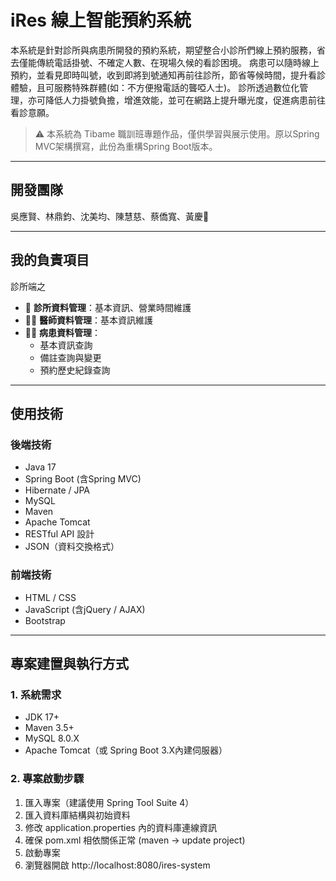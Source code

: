 # iRes 線上智能預約系統

本系統是針對診所與病患所開發的預約系統，期望整合小診所們線上預約服務，省去僅能傳統電話掛號、不確定人數、在現場久候的看診困境。 病患可以隨時線上預約，並看見即時叫號，收到即將到號通知再前往診所，節省等候時間，提升看診體驗，且可服務特殊群體(如：不方便撥電話的聾啞人士)。 診所透過數位化管理，亦可降低人力掛號負擔，增進效能，並可在網路上提升曝光度，促進病患前往看診意願。

> ⚠️ 本系統為 Tibame 職訓班專題作品，僅供學習與展示使用。原以Spring MVC架構撰寫，此份為重構Spring Boot版本。

---

## 開發團隊

吳應賢、林鼎鈞、沈美均、陳慧慈、蔡僑寬、黃慶𪰧

---

## 我的負責項目
診所端之
- 📍 **診所資料管理**：基本資訊、營業時間維護
- 👨‍⚕️ **醫師資料管理**：基本資訊維護
- 🧑‍⚕️ **病患資料管理**：  
  - 基本資訊查詢 
  - 備註查詢與變更
  - 預約歷史紀錄查詢

---

## 使用技術

### 後端技術

- Java 17
- Spring Boot (含Spring MVC)
- Hibernate / JPA  
- MySQL  
- Maven  
- Apache Tomcat
- RESTful API 設計
- JSON（資料交換格式）

### 前端技術

- HTML / CSS  
- JavaScript (含jQuery / AJAX)
- Bootstrap

---

## 專案建置與執行方式

### 1. 系統需求

- JDK 17+
- Maven 3.5+
- MySQL 8.0.X
- Apache Tomcat（或 Spring Boot 3.X內建伺服器）

### 2. 專案啟動步驟

1. 匯入專案（建議使用 Spring Tool Suite 4）
2. 匯入資料庫結構與初始資料
3. 修改 application.properties 內的資料庫連線資訊
4. 確保 pom.xml 相依關係正常 (maven → update project)
5. 啟動專案
6. 瀏覽器開啟 http://localhost:8080/ires-system
